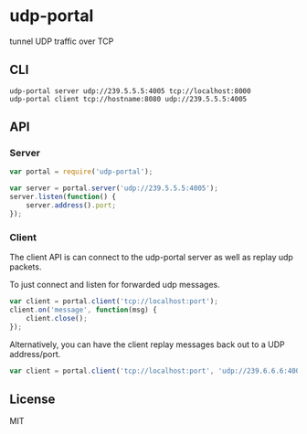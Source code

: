 # udp-portal

tunnel UDP traffic over TCP

## CLI

```
udp-portal server udp://239.5.5.5:4005 tcp://localhost:8000
udp-portal client tcp://hostname:8080 udp://239.5.5.5:4005
```

## API

### Server

```js
var portal = require('udp-portal');

var server = portal.server('udp://239.5.5.5:4005');
server.listen(function() {
    server.address().port;
});
```

### Client

The client API is can connect to the udp-portal server as well as replay udp packets.

To just connect and listen for forwarded udp messages.

```js
var client = portal.client('tcp://localhost:port');
client.on('message', function(msg) {
    client.close();
});
```

Alternatively, you can have the client replay messages back out to a UDP address/port.

```js
var client = portal.client('tcp://localhost:port', 'udp://239.6.6.6:4005');
```

## License

MIT

